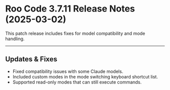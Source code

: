 # Roo Code 3.7.11 Release Notes (2025-03-02)

This patch release includes fixes for model compatibility and mode handling.

---

## Updates & Fixes

*   Fixed compatibility issues with some Claude models.
*   Included custom modes in the mode switching keyboard shortcut list.
*   Supported read-only modes that can still execute commands.